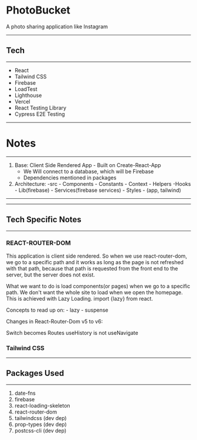 # PhotoBucket

A photo sharing application like Instagram

------------------------
## Tech
------------------------
- React
- Tailwind CSS
- Firebase
- LoadTest
- Lighthouse
- Vercel
- React Testing Library
- Cypress E2E Testing

------------------------
# Notes
------------------------
1. Base: Client Side Rendered App - Built on Create-React-App
    - We Will connect to a database, which will be Firebase
    - Dependencies mentioned in packages
2. Architecture:
    -src
        - Components
        - Constants
        - Context
        - Helpers
        -Hooks
        - Lib(firebase)
        - Services(firebase services)
        - Styles
            - (app, tailwind)

---------------------------------------------
------------------------
## Tech Specific Notes
------------------------

### REACT-ROUTER-DOM

This application is client side rendered. So when we use react-router-dom, we go to a specific path and it works as long as the page is not refreshed with that path, because that path is requested from the front end to the server, but the server does not exist. 

What we want to do is load components(or pages) when we go to a specific path. We don't want the whole site to load when we open the homepage. This is achieved with Lazy Loading. 
import {lazy} from react. 

Concepts to read up on: 
    - lazy
    - suspense

Changes in React-Router-Dom v5 to v6:

Switch becomes Routes
useHistory is not useNavigate

### Tailwind CSS


------------------------
## Packages Used
------------------------
1. date-fns
2. firebase
3. react-loading-skeleton
4. react-router-dom
5. tailwindcss (dev dep)
6. prop-types (dev dep)
7. postcss-cli (dev dep)
